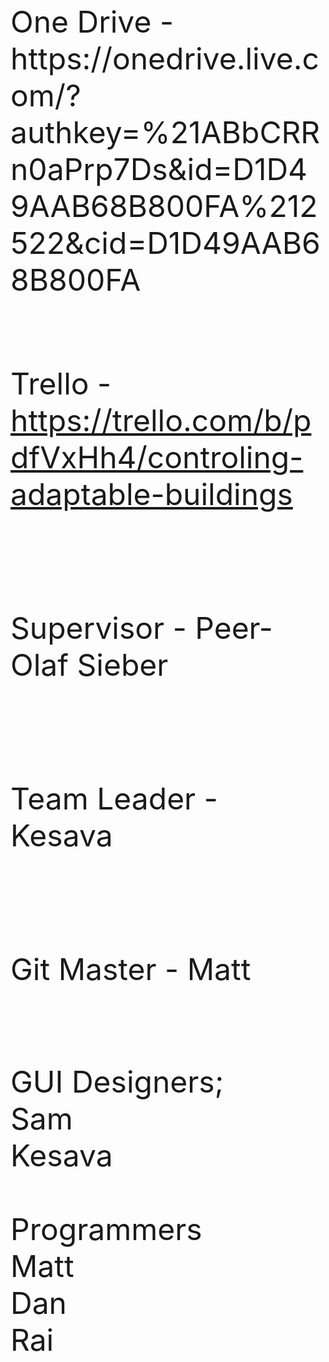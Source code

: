 <font size="20px">
One Drive - https://onedrive.live.com/?authkey=%21ABbCRRn0aPrp7Ds&id=D1D49AAB68B800FA%212522&cid=D1D49AAB68B800FA <br><br>

Trello - https://trello.com/b/pdfVxHh4/controling-adaptable-buildings

<br>

Supervisor - Peer-Olaf Sieber

<br>

Team Leader - Kesava

<br>

Git Master - Matt 

<br>

GUI Designers;<br>
Sam<br>
Kesava
<br><br>
Programmers<br>
Matt<br>
Dan<br>
Rai
</font>